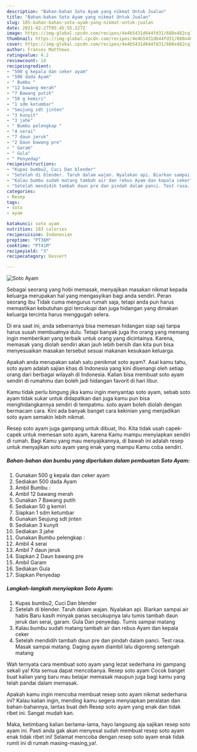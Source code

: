 ```yaml
---
description: "Bahan-bahan Soto Ayam yang nikmat Untuk Jualan"
title: "Bahan-bahan Soto Ayam yang nikmat Untuk Jualan"
slug: 185-bahan-bahan-soto-ayam-yang-nikmat-untuk-jualan
date: 2021-02-27T05:45:55.227Z
image: https://img-global.cpcdn.com/recipes/4e4b5431d644fd31/680x482cq70/soto-ayam-foto-resep-utama.jpg
thumbnail: https://img-global.cpcdn.com/recipes/4e4b5431d644fd31/680x482cq70/soto-ayam-foto-resep-utama.jpg
cover: https://img-global.cpcdn.com/recipes/4e4b5431d644fd31/680x482cq70/soto-ayam-foto-resep-utama.jpg
author: Frances Matthews
ratingvalue: 4.2
reviewcount: 14
recipeingredient:
- "500 g kepala dan ceker ayam"
- "500 dada Ayam"
- " Bumbu "
- "12 bawang merah"
- "7 Bawang putih"
- "50 g kemiri"
- "1 sdm ketumbar"
- "Seujung sdt jinten"
- "3 kunyit"
- "3 jahe"
- " Bumbu pelengkap "
- "4 serai"
- "7 daun jeruk"
- "2 Daun bawang pre"
- " Garam"
- " Gula"
- " Penyedap"
recipeinstructions:
- "Kupas bumbu2, Cuci Dan blender"
- "Setelah di blender. Taruh dalam wajan. Nyalakan api. Biarkan sampai air habis Baru kasih minyak panas secukupnya lalu tumis tambah daun jeruk dan serai, garam. Gula Dan penyedap. Tumis sampai matang"
- "Kalau bumbu sudah matang tambah air dan rebus Ayam dan kepala ceker"
- "Setelah mendidih tambah daun pre dan pindah dalam panci. Test rasa. Masak sampai matang. Daging ayam diambil lalu digoreng setengah matang"
categories:
- Resep
tags:
- soto
- ayam

katakunci: soto ayam 
nutrition: 183 calories
recipecuisine: Indonesian
preptime: "PT36M"
cooktime: "PT41M"
recipeyield: "3"
recipecategory: Dessert

---
```



![Soto Ayam](https://img-global.cpcdn.com/recipes/4e4b5431d644fd31/680x482cq70/soto-ayam-foto-resep-utama.jpg)

Sebagai seorang yang hobi memasak, menyajikan masakan nikmat kepada keluarga merupakan hal yang mengasyikan bagi anda sendiri. Peran seorang ibu Tidak cuma mengurus rumah saja, tetapi anda pun harus memastikan kebutuhan gizi tercukupi dan juga hidangan yang dimakan keluarga tercinta harus menggugah selera.

Di era  saat ini, anda sebenarnya bisa memesan hidangan siap saji tanpa harus susah membuatnya dulu. Tetapi banyak juga lho orang yang memang ingin memberikan yang terbaik untuk orang yang dicintainya. Karena, memasak yang diolah sendiri akan jauh lebih bersih dan kita pun bisa menyesuaikan masakan tersebut sesuai makanan kesukaan keluarga. 



Apakah anda merupakan salah satu penikmat soto ayam?. Asal kamu tahu, soto ayam adalah sajian khas di Indonesia yang kini disenangi oleh setiap orang dari berbagai wilayah di Indonesia. Kalian bisa membuat soto ayam sendiri di rumahmu dan boleh jadi hidangan favorit di hari libur.

Kamu tidak perlu bingung jika kamu ingin menyantap soto ayam, sebab soto ayam tidak sukar untuk didapatkan dan juga kamu pun bisa menghidangkannya sendiri di tempatmu. soto ayam boleh diolah dengan bermacam cara. Kini ada banyak banget cara kekinian yang menjadikan soto ayam semakin lebih nikmat.

Resep soto ayam juga gampang untuk dibuat, lho. Kita tidak usah capek-capek untuk memesan soto ayam, karena Kamu mampu menyiapkan sendiri di rumah. Bagi Kamu yang mau menyajikannya, di bawah ini adalah resep untuk menyajikan soto ayam yang enak yang mampu Kamu coba sendiri.

<!--inarticleads1-->

##### Bahan-bahan dan bumbu yang diperlukan dalam pembuatan Soto Ayam:

1. Gunakan 500 g kepala dan ceker ayam
1. Sediakan 500 dada Ayam
1. Ambil  Bumbu :
1. Ambil 12 bawang merah
1. Gunakan 7 Bawang putih
1. Sediakan 50 g kemiri
1. Siapkan 1 sdm ketumbar
1. Gunakan Seujung sdt jinten
1. Sediakan 3 kunyit
1. Sediakan 3 jahe
1. Gunakan  Bumbu pelengkap :
1. Ambil 4 serai
1. Ambil 7 daun jeruk
1. Siapkan 2 Daun bawang pre
1. Ambil  Garam
1. Sediakan  Gula
1. Siapkan  Penyedap




<!--inarticleads2-->

##### Langkah-langkah menyiapkan Soto Ayam:

1. Kupas bumbu2, Cuci Dan blender
1. Setelah di blender. Taruh dalam wajan. Nyalakan api. Biarkan sampai air habis Baru kasih minyak panas secukupnya lalu tumis tambah daun jeruk dan serai, garam. Gula Dan penyedap. Tumis sampai matang
1. Kalau bumbu sudah matang tambah air dan rebus Ayam dan kepala ceker
1. Setelah mendidih tambah daun pre dan pindah dalam panci. Test rasa. Masak sampai matang. Daging ayam diambil lalu digoreng setengah matang




Wah ternyata cara membuat soto ayam yang lezat sederhana ini gampang sekali ya! Kita semua dapat mencobanya. Resep soto ayam Cocok banget buat kalian yang baru mau belajar memasak maupun juga bagi kamu yang telah pandai dalam memasak.

Apakah kamu ingin mencoba membuat resep soto ayam nikmat sederhana ini? Kalau kalian ingin, mending kamu segera menyiapkan peralatan dan bahan-bahannya, lantas buat deh Resep soto ayam yang enak dan tidak ribet ini. Sangat mudah kan. 

Maka, ketimbang kalian berlama-lama, hayo langsung aja sajikan resep soto ayam ini. Pasti anda gak akan menyesal sudah membuat resep soto ayam enak tidak ribet ini! Selamat mencoba dengan resep soto ayam enak tidak rumit ini di rumah masing-masing,ya!.

